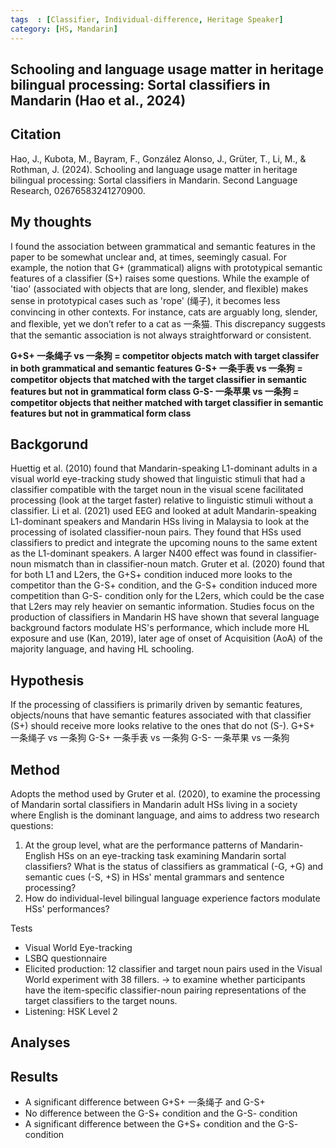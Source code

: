 ```yaml
---
tags  : [Classifier, Individual-difference, Heritage Speaker]
category: [HS, Mandarin]
---
```

## Schooling and language usage matter in heritage bilingual processing: Sortal classifiers in Mandarin (Hao et al., 2024)

## Citation 
Hao, J., Kubota, M., Bayram, F., González Alonso, J., Grüter, T., Li, M., & Rothman, J. (2024). Schooling and language usage matter in heritage bilingual processing: Sortal classifiers in Mandarin. Second Language Research, 02676583241270900.

## My thoughts
I found the association between grammatical and semantic features in the paper to be somewhat unclear and, at times, seemingly casual. For example, the notion that G+ (grammatical) aligns with prototypical semantic features of a classifier (S+) raises some questions. While the example of 'tiao' (associated with objects that are long, slender, and flexible) makes sense in prototypical cases such as 'rope' (绳子), it becomes less convincing in other contexts. For instance, cats are arguably long, slender, and flexible, yet we don’t refer to a cat as 一条猫. This discrepancy suggests that the semantic association is not always straightforward or consistent.

**G+S+ 一条绳子 vs 一条狗 = competitor objects match with target classifer in both grammatical and semantic features
G-S+ 一条手表 vs 一条狗 = competitor objects that matched with the target classifier in semantic features but not in grammatical form class
G-S- 一条苹果 vs 一条狗 = competitor objects that neither matched with target classifier in semantic features but not in grammatical form class**

## Backgorund 
Huettig et al. (2010) found that Mandarin-speaking L1-dominant adults in a visual world eye-tracking study showed that linguistic stimuli that had a classifier compatible with the target noun in the visual scene facilitated processing (look at the target faster) relative to linguistic stimuli without a classifier. 
Li et al. (2021) used EEG and looked at adult Mandarin-speaking L1-dominant speakers and Mandarin HSs living in Malaysia to look at the processing of isolated classifier-noun pairs. They found that HSs used classifiers to predict and integrate the upcoming nouns to the same extent as the L1-dominant speakers. A larger N400 effect was found in classifier-noun mismatch than in classifier-noun match.
Gruter et al. (2020) found that for both L1 and L2ers, the G+S+ condition induced more looks to the competitor than the G-S+ condition, and the G-S+ condition induced more competition than G-S- condition only for the L2ers, which could be the case that L2ers may rely heavier on semantic information.
Studies focus on the production of classifiers in Mandarin HS have shown that several language background factors modulate HS's performance, which include more HL exposure and use (Kan, 2019), later age of onset of Acquisition (AoA) of the majority language, and having HL schooling. 

## Hypothesis 
If the processing of classifiers is primarily driven by semantic features, objects/nouns that have semantic features associated with that classifier (S+) should receive more looks relative to the ones that do not (S-).
G+S+ 一条绳子 vs 一条狗
G-S+ 一条手表 vs 一条狗
G-S- 一条苹果 vs 一条狗

## Method
Adopts the method used by Gruter et al. (2020), to examine the processing of Mandarin sortal classifiers in Mandarin adult HSs living in a society where English is the dominant language, and aims to address two research questions: 
1. At the group level, what are the performance patterns of Mandarin-English HSs on an eye-tracking task examining Mandarin sortal classifiers? What is the status of classifiers as grammatical (-G, +G) and semantic cues (-S, +S) in HSs' mental grammars and sentence processing?
2. How do individual-level bilingual language experience factors modulate HSs' performances?

Tests 
- Visual World Eye-tracking
- LSBQ questionnaire
- Elicited production: 12 classifier and target noun pairs used in the Visual World experiment with 38 fillers. -> to examine whether participants have the item-specific classifier-noun pairing representations of the target classifiers to the target nouns. 
- Listening: HSK Level 2
## Analyses

## Results
- A significant difference between G+S+ 一条绳子 and G-S+
- No difference between the G-S+ condition and the G-S- condition
- A significant difference between the G+S+ condition and the G-S- condition
